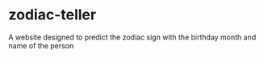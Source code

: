 # zodiac-teller
A website designed to predict the zodiac sign with the birthday month and name of the person
